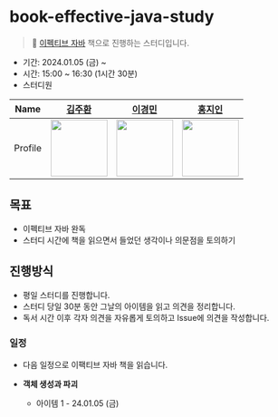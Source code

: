 # book-effective-java-study
> 📔 [이펙티브 자바](https://product.kyobobook.co.kr/detail/S000001033066) 책으로 진행하는 스터디입니다.

- 기간: 2024.01.05 (금) ~ 
- 시간: 15:00 ~ 16:30 (1시간 30분)
- 스터디원
  
| Name | <center>[김주환](https://github.com/happyjamy)</center> | <center>[이경민](https://github.com/tidavid1)</center> | <center>[홍지인](https://github.com/JIN-076)</center> |
 --- | --- | --- | --- |
| Profile | <img width="100px" src="https://github.com/happyjamy.png" /> | <img width="100px" src="https://github.com/tidavid1.png" /> | <img width="100px" src="https://github.com/JIN-076.png" /> |


## 목표
- 이펙티브 자바 완독
- 스터디 시간에 책을 읽으면서 들었던 생각이나 의문점을 토의하기

## 진행방식
- 평일 스터디를 진행합니다.
- 스터디 당일 30분 동안 그날의 아이템을 읽고 의견을 정리합니다.
- 독서 시간 이후 각자 의견을 자유롭게 토의하고 Issue에 의견을 작성합니다.
  
### 일정
- 다음 일정으로 이팩티브 자바 책을 읽습니다.

- **객체 생성과 파괴**
  - 아이템 1 - 24.01.05 (금)


